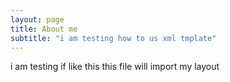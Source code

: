 ```yaml
---
layout: page
title: About me
subtitle: "i am testing how to us xml tmplate"
---
```


i am testing if like this this file will import my layout

